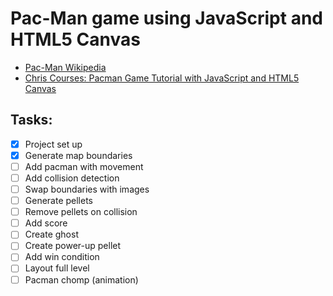 # Pac-Man game using JavaScript and HTML5 Canvas

- [Pac-Man Wikipedia](https://en.wikipedia.org/wiki/Pac-Man)
- [Chris Courses: Pacman Game Tutorial with JavaScript and HTML5 Canvas](https://www.youtube.com/watch?v=5IMXpp3rohQ)  

## Tasks:
- [x] Project set up
- [x] Generate map boundaries
- [ ] Add pacman with movement
- [ ] Add collision detection
- [ ] Swap boundaries with images
- [ ] Generate pellets
- [ ] Remove pellets on collision
- [ ] Add score
- [ ] Create ghost
- [ ] Create power-up pellet
- [ ] Add win condition
- [ ] Layout full level
- [ ] Pacman chomp (animation)